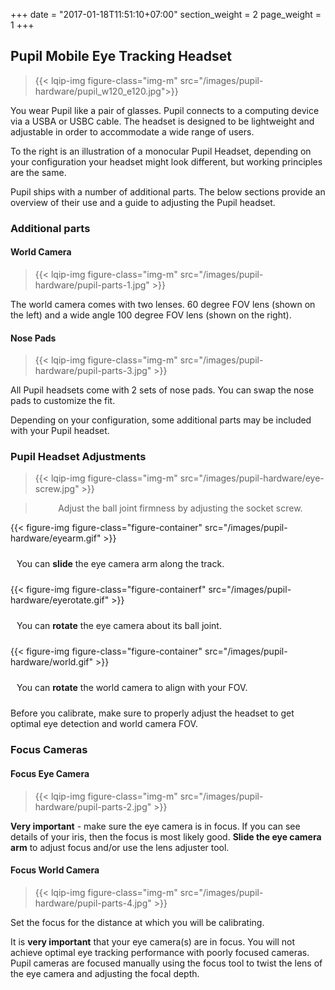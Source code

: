 +++
date = "2017-01-18T11:51:10+07:00"
section_weight = 2
page_weight = 1
+++

## Pupil Mobile Eye Tracking Headset

> {{< lqip-img figure-class="img-m" src="/images/pupil-hardware/pupil_w120_e120.jpg">}}

You wear Pupil like a pair of glasses. Pupil connects to a computing device via a USBA or USBC cable. The headset is designed to be lightweight and adjustable in order to accommodate a wide range of users. 

To the right is an illustration of a monocular Pupil Headset, depending on your configuration your headset might look different, but working principles are the same.

Pupil ships with a number of additional parts. The below sections provide an overview of their use and a guide to adjusting the Pupil headset. 

### Additional parts

#### World Camera
> {{< lqip-img figure-class="img-m" src="/images/pupil-hardware/pupil-parts-1.jpg" >}}

The world camera comes with two lenses. 60 degree FOV lens (shown on the left) and a wide angle 100 degree FOV lens (shown on the right).

#### Nose Pads
> {{< lqip-img figure-class="img-m" src="/images/pupil-hardware/pupil-parts-3.jpg" >}}

All Pupil headsets come with 2 sets of nose pads. You can swap the nose pads to customize the fit.

<!-- <div class="content-container">
  <div class="Grid Grid--1of2 u-textCenter">
    <div class="Grid-cell">
      {{< lqip-img src="/images/pupil-hardware/pupil-parts-1.jpg" >}}
      <p style="padding: 10px;">The world camera comes with two lenses. 60 degree FOV lens (shown on the left) and a wide angle 100 degree FOV lens (shown on the right).</p>
    </div>
    <div class="Grid-cell">
      {{< lqip-img src="/images/pupil-hardware/pupil-parts-3.jpg" >}}
      <p style="padding: 10px;">All Pupil headsets come with 2 sets of nose pads. You can swap the nose pads to customize the fit.</p>
    </div>
  </div>
</div> -->

<aside class="notice">
Depending on your configuration, some additional parts may be included with your Pupil headset.
</aside>

### Pupil Headset Adjustments

> {{< lqip-img figure-class="img-m" src="/images/pupil-hardware/eye-screw.jpg" >}}

> <p style="text-align: center;">Adjust the ball joint firmness by adjusting the socket screw.</p>

<div class="content-container" style="clear:none;">
  <div class="Grid Grid--1of3 u-textCenter">
    <div class="Grid-cell">
      {{< figure-img figure-class="figure-container" src="/images/pupil-hardware/eyearm.gif" >}}
      <p style="padding: 10px;">You can <b>slide</b> the eye camera arm along the track.</p>
    </div>
    <div class="Grid-cell">
     {{< figure-img figure-class="figure-containerf" src="/images/pupil-hardware/eyerotate.gif" >}}
      <p style="padding: 10px;">You can <b>rotate</b> the eye camera about its ball joint.</p>
    </div>
    <div class="Grid-cell">
      {{< figure-img figure-class="figure-container" src="/images/pupil-hardware/world.gif" >}}
      <p style="padding: 10px;">You can <b>rotate</b> the world camera to align with your FOV.</p>
    </div>
  </div>
</div>

<aside class="notice">
  Before you calibrate, make sure to properly adjust the headset to get optimal eye detection and world camera FOV.
</aside>

### Focus Cameras

#### Focus Eye Camera
> {{< lqip-img figure-class="img-m" src="/images/pupil-hardware/pupil-parts-2.jpg" >}}

**Very important** - make sure the eye camera is in focus. If you can see details of your iris, then the focus is most likely good. **Slide the eye camera arm** to adjust focus and/or use the lens adjuster tool.

#### Focus World Camera
> {{< lqip-img figure-class="img-m" src="/images/pupil-hardware/pupil-parts-4.jpg" >}}

Set the focus for the distance at which you will be calibrating.




<!-- <div class="content-container">
  <div class="Grid Grid--1of2 u-textCenter">
    <div class="Grid-cell">
      <p align='center'><strong>Focus Eye Camera</strong></p>
      {{< lqip-img src="/images/pupil-hardware/pupil-parts-2.jpg" data-src="/images/pupil-hardware/pupil-parts-2.jpg" >}}

      <p style="padding: 10px;"><b>Very important</b> - make sure the eye camera is in focus. If you can see details of your iris, then the focus is most likely good. <b>Slide the eye camera arm</b> to adjust focus and/or use the lens adjuster tool.</p>
    </div>
    <div class="Grid-cell">
      <p align='center'><strong>Focus World Camera</strong></p>
      {{< lqip-img src="/images/pupil-hardware/pupil-parts-4.jpg" data-src="/images/pupil-hardware/pupil-parts-4.jpg" >}}
      <p style="padding: 10px;">Set the focus for the distance at which you will be calibrating.</p>
    </div>
  </div>
</div> -->

<aside class="notice">
  It is <strong>very important</strong> that your eye camera(s) are in focus. You will not achieve optimal eye tracking performance with poorly focused cameras. Pupil cameras are focused manually using the focus tool to twist the lens of the eye camera and adjusting the focal depth.
</aside>


